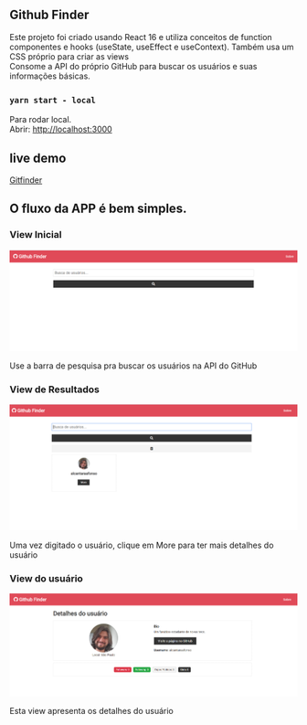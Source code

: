 ## Github Finder

Este projeto foi criado usando React 16 e utiliza conceitos de function componentes e hooks (useState, useEffect e useContext). Também usa um CSS próprio para criar as views <br />
Consome a API do próprio GitHub para buscar os usuários e suas informações básicas.

### `yarn start - local`

Para rodar local.<br />
Abrir: [http://localhost:3000](http://localhost:3000)

## live demo

[Gitfinder](https://gitfinderalcantaraafonso.netlify.com)

## O fluxo da APP é bem simples.

### View Inicial

![View inicial](src/assets/img/telaInicial.PNG)

Use a barra de pesquisa pra buscar os usuários na API do GitHub

### View de Resultados

![View dois](src/assets/img/teladois.PNG)

Uma vez digitado o usuário, clique em More para ter mais detalhes do usuário

### View do usuário

![View três](src/assets/img/telatres.PNG)

Esta view apresenta os detalhes do usuário
